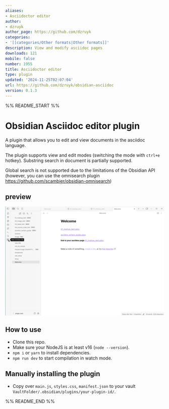 ```yaml
---
aliases:
- Asciidoctor editor
author:
- dzruyk
author_page: https://github.com/dzruyk
categories:
- '[[categories/Other formats|Other formats]]'
description: View and modify asciidoc pages
downloads: 121
mobile: false
number: 1955
title: Asciidoctor editor
type: plugin
updated: '2024-11-25T02:07:04'
url: https://github.com/dzruyk/obsidian-asciidoc
version: 0.1.3
---
```


%% README_START %%

# Obsidian Asciidoc editor plugin

A plugin that allows you to edit and view documents in the asciidoc language.

The plugin supports view and edit modes (switching the mode with `ctrl+e` hotkey). Substring search in document is partially supported.

Global search is not supported due to the limitations of the Obsidian API (however, you can use the omnisearch plugin https://github.com/scambier/obsidian-omnisearch)


## preview

![preview](https://raw.githubusercontent.com/dzruyk/obsidian-asciidoc/HEAD/img/asciidoc.gif)

## How to use

- Clone this repo.
- Make sure your NodeJS is at least v16 (`node --version`).
- `npm i` or `yarn` to install dependencies.
- `npm run dev` to start compilation in watch mode.

## Manually installing the plugin

- Copy over `main.js`, `styles.css`, `manifest.json` to your vault `VaultFolder/.obsidian/plugins/your-plugin-id/`.


%% README_END %%